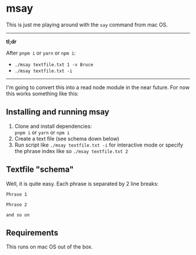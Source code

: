msay
====

This is just me playing around with the `say` command from mac OS.

---

**tl;dr**

After `pnpm i` or `yarn` or `npm i`:

- `./msay textfile.txt 1 -v Bruce`
- `./msay textfile.txt -i`

---

I'm going to convert this into a read node module in the near future. For now this works something like this:

Installing and running msay
---------------------------

1. Clone and install dependencies:  
   `pnpm i` or `yarn` or `npm i`
2. Create a text file (see schema down below)
3. Run script like `./msay textfile.txt -i` for interactive mode or specify the phrase index like so `./msay textfile.txt 2`

Textfile "schema"
-----------------

Well, it is quite easy. Each phrase is separated by 2 line breaks:

```
Phrase 1

Phrase 2

and so on
```

Requirements
------------

This runs on mac OS out of the box.